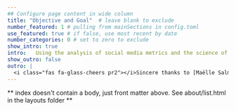 ```yaml
---
## Configure page content in wide column
title: "Objective and Goal"  # leave blank to exclude
number_featured: 1 # pulling from mainSections in config.toml
use_featured: true # if false, use most recent by date
number_categories: 0 # set to zero to exclude
show_intro: true
intro:   Using the analysis of social media metrics and the science of social media behavior, we will     present a strategy that will allow Citizen Connect opportunities to amplify members’ messages           more effectively through social media and internet search. The analysis will help Citizen Connect in    working toward their overarching goals of serving as a hub of “findability” for civic renewal           organizations and a gateway to civic renewal organizations for citizens looking for some resources for  “sensemaking” and outlets for involvement in their local, regional, and national civic spheres.
show_outro: false
outro: |
  <i class="fas fa-glass-cheers pr2"></i>Sincere thanks to [Maëlle Salmon](https://masalmon.eu/) for her help naming this Hugo theme!
---
```


** index doesn't contain a body, just front matter above.
See about/list.html in the layouts folder **